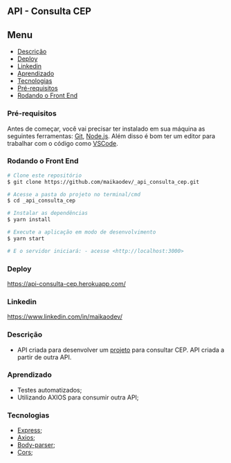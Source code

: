 ## API - Consulta CEP

## Menu

  * [Descrição](#Descrição)
  * [Deploy](#Deploy)
  * [Linkedin](#Linkedin)
  * [Aprendizado](#Aprendizado)
  * [Tecnologias](#Tecnologias)
  * [Pré-requisitos](#Pré-requisitos)
  * [Rodando o Front End](#rodando-o-front-end)


### Pré-requisitos

Antes de começar, você vai precisar ter instalado em sua máquina as seguintes ferramentas: [Git](https://git-scm.com/), [Node.js](https://nodejs.org/en/).
Além disso é bom ter um editor para trabalhar com o código como [VSCode](https://code.visualstudio.com/).

### Rodando o Front End

```bash
# Clone este repositório
$ git clone https://github.com/maikaodev/_api_consulta_cep.git

# Acesse a pasta do projeto no terminal/cmd
$ cd _api_consulta_cep

# Instalar as dependências
$ yarn install

# Execute a aplicação em modo de desenvolvimento
$ yarn start

# E o servidor iniciará: - acesse <http://localhost:3000>
```

### Deploy
https://api-consulta-cep.herokuapp.com/

### Linkedin

https://www.linkedin.com/in/maikaodev/

### Descrição

- API criada para desenvolver um [projeto](https://github.com/maikaodev/consulta_cep) para consultar CEP. API criada a partir de outra API.

### Aprendizado

 - Testes automatizados;
 - Utilizando AXIOS para consumir outra API;


### Tecnologias
 
 - [Express](http://expressjs.com/pt-br/);
 - [Axios](https://axios-http.com/);
 - [Body-parser](https://www.npmjs.com/package/body-parser);
 - [Cors](https://www.npmjs.com/package/cors);

